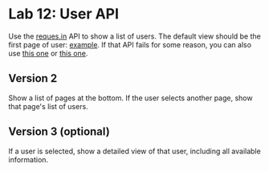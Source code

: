 
# Lab 12: User API

Use the [reques.in](https://reqres.in/) API to show a list of users. The default view should be the first page of user: [example](https://raw.githubusercontent.com/PdxCodeGuild/PythonFullStack/master/3_JavaScript/resources/formatted-cards.png). If that API fails for some reason, you can also use [this one](https://jsonplaceholder.typicode.com/) or [this one](https://randomuser.me/).

## Version 2

Show a list of pages at the bottom. If the user selects another page, show that page's list of users.

## Version 3 (optional)

If a user is selected, show a detailed view of that user, including all available information.
